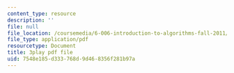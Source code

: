 ```yaml
---
content_type: resource
description: ''
file: null
file_location: /coursemedia/6-006-introduction-to-algorithms-fall-2011/7548e185d333768d9d468356f281b97a_IWzYoXKaRIc.pdf
file_type: application/pdf
resourcetype: Document
title: 3play pdf file
uid: 7548e185-d333-768d-9d46-8356f281b97a
---
```

